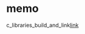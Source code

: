 # memo

c_libraries_build_and_link[link](https://www.cs.swarthmore.edu/~newhall/unixhelp/howto_C_libraries.html)
